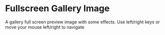 # Fullscreen Gallery Image #

A gallery full screen preview image with some effects. Use left/right keys or move your mouse left/right to navigate